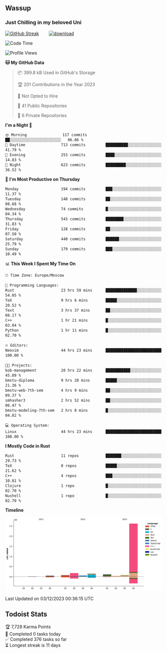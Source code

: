 ## Wassup 
### Just Chilling in my beloved Uni 

<!--
-->

[![GitHub Streak](http://github-readme-streak-stats.herokuapp.com?user=archeoss&theme=shades-of-purple&hide_border=true&date_format=j%20M%5B%20Y%5D)](https://git.io/streak-stats)&nbsp;&nbsp;&nbsp;&nbsp;&nbsp;&nbsp;&nbsp;&nbsp;[![download](https://user-images.githubusercontent.com/68448737/147796309-d8b65b1d-4dde-40d9-b03a-2b42aaa6cd43.jpeg)
](http://bmstu.ru/)

<!--START_SECTION:waka-->
![Code Time](http://img.shields.io/badge/Code%20Time-2%2C157%20hrs-blue)

![Profile Views](http://img.shields.io/badge/Profile%20Views-1-blue)

**🐱 My GitHub Data** 

> 📦 399.8 kB Used in GitHub's Storage 
 > 
> 🏆 201 Contributions in the Year 2023
 > 
> 🚫 Not Opted to Hire
 > 
> 📜 41 Public Repositories 
 > 
> 🔑 6 Private Repositories 
 > 
**I'm a Night 🦉** 

```text
🌞 Morning                117 commits         ██░░░░░░░░░░░░░░░░░░░░░░░   06.86 % 
🌆 Daytime                713 commits         ██████████░░░░░░░░░░░░░░░   41.79 % 
🌃 Evening                253 commits         ████░░░░░░░░░░░░░░░░░░░░░   14.83 % 
🌙 Night                  623 commits         █████████░░░░░░░░░░░░░░░░   36.52 % 
```
📅 **I'm Most Productive on Thursday** 

```text
Monday                   194 commits         ███░░░░░░░░░░░░░░░░░░░░░░   11.37 % 
Tuesday                  148 commits         ██░░░░░░░░░░░░░░░░░░░░░░░   08.68 % 
Wednesday                74 commits          █░░░░░░░░░░░░░░░░░░░░░░░░   04.34 % 
Thursday                 543 commits         ████████░░░░░░░░░░░░░░░░░   31.83 % 
Friday                   128 commits         ██░░░░░░░░░░░░░░░░░░░░░░░   07.50 % 
Saturday                 440 commits         ██████░░░░░░░░░░░░░░░░░░░   25.79 % 
Sunday                   179 commits         ███░░░░░░░░░░░░░░░░░░░░░░   10.49 % 
```


📊 **This Week I Spent My Time On** 

```text
🕑︎ Time Zone: Europe/Moscow

💬 Programming Languages: 
Rust                     23 hrs 59 mins      ██████████████░░░░░░░░░░░   54.05 % 
TeX                      9 hrs 6 mins        █████░░░░░░░░░░░░░░░░░░░░   20.52 % 
Text                     3 hrs 37 mins       ██░░░░░░░░░░░░░░░░░░░░░░░   08.17 % 
C++                      1 hr 21 mins        █░░░░░░░░░░░░░░░░░░░░░░░░   03.04 % 
Python                   1 hr 11 mins        █░░░░░░░░░░░░░░░░░░░░░░░░   02.70 % 

🔥 Editors: 
Neovim                   44 hrs 23 mins      █████████████████████████   100.00 % 

🐱‍💻 Projects: 
bob-management           20 hrs 22 mins      ███████████░░░░░░░░░░░░░░   45.89 % 
bmstu-diploma            9 hrs 28 mins       █████░░░░░░░░░░░░░░░░░░░░   21.36 % 
bmstu-web-7th-sem        4 hrs 9 mins        ██░░░░░░░░░░░░░░░░░░░░░░░   09.37 % 
smhasher3                2 hrs 52 mins       ██░░░░░░░░░░░░░░░░░░░░░░░   06.47 % 
bmstu-modeling-7th-sem   2 hrs 8 mins        █░░░░░░░░░░░░░░░░░░░░░░░░   04.82 % 

💻 Operating System: 
Linux                    44 hrs 23 mins      █████████████████████████   100.00 % 
```

**I Mostly Code in Rust** 

```text
Rust                     11 repos            ███████░░░░░░░░░░░░░░░░░░   29.73 % 
TeX                      8 repos             █████░░░░░░░░░░░░░░░░░░░░   21.62 % 
C++                      4 repos             ███░░░░░░░░░░░░░░░░░░░░░░   10.81 % 
Clojure                  1 repo              █░░░░░░░░░░░░░░░░░░░░░░░░   02.70 % 
Nushell                  1 repo              █░░░░░░░░░░░░░░░░░░░░░░░░   02.70 % 
```



**Timeline**

![Lines of Code chart](https://raw.githubusercontent.com/archeoss/archeoss/master/assets/bar_graph.png)


 Last Updated on 03/12/2023 00:36:15 UTC
<!--END_SECTION:waka-->

## Todoist Stats

<!-- TODO-IST:START -->
🏆  7,728 Karma Points           
🌸  Completed 0 tasks today           
✅  Completed 376 tasks so far           
⏳  Longest streak is 11 days
<!-- TODO-IST:END -->
